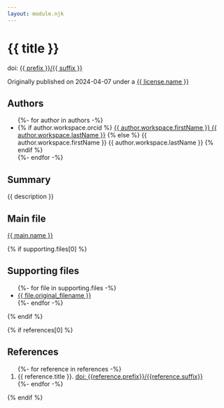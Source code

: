 ```yaml
---
layout: module.njk
---
```

# {{ title }}

doi: <a href="https://doi.org/{{ prefix }}/{{ suffix }}">{{ prefix }}/{{ suffix }}</a>

Originally published on 2024-04-07 under a <a href="{{ license.url }}">{{ license.name }}</a> 

## Authors

<ul>
{%- for author in authors -%}
 <li>
 {% if author.workspace.orcid %}
 <a href="https://orcid.org/{{ author.workspace.orcid }}">{{ author.workspace.firstName }} {{ author.workspace.lastName }}</a>
 {% else %}
 {{ author.workspace.firstName }} {{ author.workspace.lastName }}
 {% endif %}
 </li>
{%- endfor -%}
</ul>

## Summary

{{ description }}

## Main file

<a href="{{ main.name }}">{{ main.name }}</a>

{% if supporting.files[0] %}
## Supporting files

<ul>
{%- for file in supporting.files -%}
  <li><a href="supporting/{{ file.original_filename }}">{{ file.original_filename }}</a></li>
{%- endfor -%}
</ul>
{% endif %}

{% if references[0] %}
## References

<ol>
{%- for reference in references -%}
<li>{{ reference.title }}. <a href="https://doi.org/{{reference.prefix}}/{{reference.suffix}}">doi: {{reference.prefix}}/{{reference.suffix}}</a></li>
{%- endfor -%}
</ol>
{% endif %}

